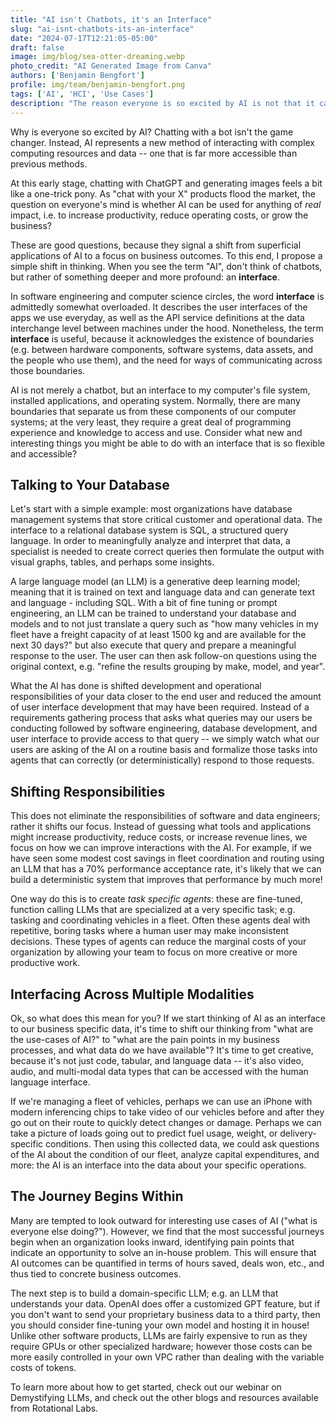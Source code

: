 ```yaml
---
title: "AI isn't Chatbots, it's an Interface"
slug: "ai-isnt-chatbots-its-an-interface"
date: "2024-07-17T12:21:05-05:00"
draft: false
image: img/blog/sea-otter-dreaming.webp
photo_credit: "AI Generated Image from Canva"
authors: ['Benjamin Bengfort']
profile: img/team/benjamin-bengfort.png
tags: ['AI', 'HCI', 'Use Cases']
description: "The reason everyone is so excited by AI is not that it can generate seemingly meaningful text in a chat, but rather that it can change the way we work with data by providing a more natural human interface to computing resources."
---
```


Why is everyone so excited by AI? Chatting with a bot isn't the game changer. Instead, AI represents a new method of interacting with complex computing resources and data -- one that is far more accessible than previous methods.

<!--more-->

At this early stage, chatting with ChatGPT and generating images feels a bit like a one-trick pony. As "chat with your X" products flood the market, the question on everyone's mind is whether AI can be used for anything of *real* impact, i.e. to increase productivity, reduce operating costs, or grow the business?

These are good questions, because they signal a shift from superficial applications of AI to a focus on business outcomes. To this end, I propose a simple shift in thinking. When you see the term "AI", don't think of chatbots, but rather of something deeper and more profound: an **interface**.

In software engineering and computer science circles, the word **interface** is admittedly somewhat overloaded. It describes the user interfaces of the apps we use everyday, as well as the API service definitions at the data interchange level between machines under the hood. Nonetheless, the term **interface** is useful, because it acknowledges the existence of boundaries (e.g. between hardware components, software systems, data assets, and the people who use them), and the need for ways of communicating across those boundaries.

AI is not merely a chatbot, but an interface to my computer's file system, installed applications, and operating system. Normally, there are many boundaries that separate us from these components of our computer systems; at the very least, they require a great deal of programming experience and knowledge to access and use. Consider what new and interesting things you might be able to do with an interface that is so flexible and accessible?

## Talking to Your Database

Let's start with a simple example: most organizations have database management systems that store critical customer and operational data. The interface to a relational database system is SQL, a structured query language. In order to meaningfully analyze and interpret that data, a specialist is needed to create correct queries then formulate the output with visual graphs, tables, and perhaps some insights.

A large language model (an LLM) is a generative deep learning model; meaning that it is trained on text and language data and can generate text and language - including SQL. With a bit of fine tuning or prompt engineering, an LLM can be trained to understand your database and models and to not just translate a query such as "how many vehicles in my fleet have a freight capacity of at least 1500 kg and are available for the next 30 days?" but also execute that query and prepare a meaningful response to the user. The user can then ask follow-on questions using the original context, e.g. "refine the results grouping by make, model, and year".

What the AI has done is shifted development and operational responsibilities of your data closer to the end user and reduced the amount of user interface development that may have been required. Instead of a requirements gathering process that asks what queries may our users be conducting followed by software engineering, database development, and user interface to provide access to that query -- we simply watch what our users are asking of the AI on a routine basis and formalize those tasks into agents that can correctly (or deterministically) respond to those requests.

## Shifting Responsibilities

This does not eliminate the responsibilities of software and data engineers; rather it shifts our focus. Instead of guessing what tools and applications might increase productivity, reduce costs, or increase revenue lines, we focus on how we can improve interactions with the AI. For example, if we have seen some modest cost savings in fleet coordination and routing using an LLM that has a 70% performance acceptance rate, it's likely that we can build a deterministic system that improves that performance by much more!

One way do this is to create _task specific agents_: these are fine-tuned, function calling LLMs that are specialized at a very specific task; e.g. tasking and coordinating vehicles in a fleet. Often these agents deal with repetitive, boring tasks where a human user may make inconsistent decisions. These types of agents can reduce the marginal costs of your organization by allowing your team to focus on more creative or more productive work.

## Interfacing Across Multiple Modalities

Ok, so what does this mean for you? If we start thinking of AI as an interface to our business specific data, it's time to shift our thinking from "what are the use-cases of AI?" to "what are the pain points in my business processes, and what data do we have available"? It's time to get creative, because it's not just code, tabular, and language data -- it's also video, audio, and multi-modal data types that can be accessed with the human language interface.

If we're managing a fleet of vehicles, perhaps we can use an iPhone with modern inferencing chips to take video of our vehicles before and after they go out on their route to quickly detect changes or damage. Perhaps we can take a picture of loads going out to predict fuel usage, weight, or delivery-specific conditions. Then using this collected data, we could ask questions of the AI about the condition of our fleet, analyze capital expenditures, and more: the AI is an interface into the data about your specific operations.

## The Journey Begins Within

Many are tempted to look outward for interesting use cases of AI ("what is everyone else doing?"). However, we find that the most successful journeys begin when an organization looks inward, identifying pain points that indicate an opportunity to solve an in-house problem. This will ensure that AI outcomes can be quantified in terms of hours saved, deals won, etc., and thus tied to concrete business outcomes.

The next step is to build a domain-specific LLM; e.g. an LLM that understands your data. OpenAI does offer a customized GPT feature, but if you don't want to send your proprietary business data to a third party, then you should consider fine-tuning your own model and hosting it in house! Unlike other software products, LLMs are fairly expensive to run as they require GPUs or other specialized hardware; however those costs can be more easily controlled in your own VPC rather than dealing with the variable costs of tokens.

To learn more about how to get started, check out our webinar on Demystifying LLMs, and check out the other blogs and resources available from Rotational Labs.

